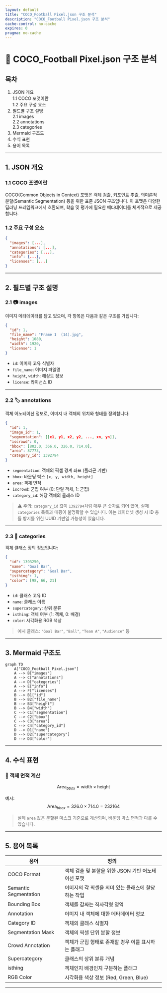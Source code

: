 ```yaml
---
layout: default
title: "COCO_Football Pixel.json 구조 분석"
description: "COCO_Football Pixel.json 구조 분석"
cache-control: no-cache
expires: 0
pragma: no-cache
---
```


# 📁 COCO_Football Pixel.json 구조 분석

## 목차

1. JSON 개요  
   1.1 COCO 포맷이란  
   1.2 주요 구성 요소  
2. 필드별 구조 설명  
   2.1 images  
   2.2 annotations  
   2.3 categories  
3. Mermaid 구조도  
4. 수식 표현  
5. 용어 목록

---

## 1. JSON 개요

### 1.1 COCO 포맷이란

COCO(Common Objects in Context) 포맷은 객체 검출, 키포인트 추출, 의미론적 분할(Semantic Segmentation) 등을 위한 표준 JSON 구조입니다. 이 포맷은 다양한 딥러닝 프레임워크에서 호환되며, 학습 및 평가에 필요한 메타데이터를 체계적으로 제공합니다.

### 1.2 주요 구성 요소

```json
{
  "images": [...],
  "annotations": [...],
  "categories": [...],
  "info": {...},
  "licenses": [...]
}
```

---

## 2. 필드별 구조 설명

### 2.1 📷 images

이미지 메타데이터를 담고 있으며, 각 항목은 다음과 같은 구조를 가집니다:

```json
{
  "id": 1,
  "file_name": "Frame 1  (14).jpg",
  "height": 1080,
  "width": 1920,
  "license": 1
}
```

- `id`: 이미지 고유 식별자
- `file_name`: 이미지 파일명
- `height`, `width`: 해상도 정보
- `license`: 라이선스 ID

---

### 2.2 🏷️ annotations

객체 어노테이션 정보로, 이미지 내 객체의 위치와 형태를 정의합니다:

```json
{
  "id": 1,
  "image_id": 1,
  "segmentation": [[x1, y1, x2, y2, ..., xn, yn]],
  "iscrowd": 0,
  "bbox": [802.0, 366.0, 326.0, 714.0],
  "area": 87773,
  "category_id": 1392794
}
```

- `segmentation`: 객체의 픽셀 경계 좌표 (폴리곤 기반)
- `bbox`: 바운딩 박스 `[x, y, width, height]`
- `area`: 객체 면적
- `iscrowd`: 군집 여부 (0: 단일 객체, 1: 군집)
- `category_id`: 해당 객체의 클래스 ID

> ⚠️ 주의: `category_id` 값이 `1392794`처럼 매우 큰 숫자로 되어 있어, 실제 `categories` 목록과 매핑이 불명확할 수 있습니다. 이는 데이터셋 생성 시 ID 충돌 방지를 위한 UUID 기반일 가능성이 있습니다.

---

### 2.3 🧩 categories

객체 클래스 정의 정보입니다:

```json
{
  "id": 1393250,
  "name": "Goal Bar",
  "supercategory": "Goal Bar",
  "isthing": 1,
  "color": [98, 66, 21]
}
```

- `id`: 클래스 고유 ID
- `name`: 클래스 이름
- `supercategory`: 상위 분류
- `isthing`: 객체 여부 (1: 객체, 0: 배경)
- `color`: 시각화용 RGB 색상

> 예시 클래스: `"Goal Bar"`, `"Ball"`, `"Team A"`, `"Audience"` 등

---

## 3. Mermaid 구조도

```mermaid
graph TD
    A["COCO_Football Pixel.json"]
    A --> B["images"]
    A --> C["annotations"]
    A --> D["categories"]
    A --> E["info"]
    A --> F["licenses"]
    B --> B1["id"]
    B --> B2["file_name"]
    B --> B3["height"]
    B --> B4["width"]
    C --> C1["segmentation"]
    C --> C2["bbox"]
    C --> C3["area"]
    C --> C4["category_id"]
    D --> D1["name"]
    D --> D2["supercategory"]
    D --> D3["color"]
```

---

## 4. 수식 표현

### 🎯 객체 면적 계산

$$
\text{Area}_{bbox} = \text{width} \times \text{height}
$$

예시:
$$
\text{Area}_{bbox} = 326.0 \times 714.0 = 232164
$$

> 실제 `area` 값은 분할된 마스크 기준으로 계산되며, 바운딩 박스 면적과 다를 수 있습니다.

---

## 5. 용어 목록

| 용어 | 정의 |
|------|------|
| COCO Format | 객체 검출 및 분할을 위한 JSON 기반 어노테이션 포맷 |
| Semantic Segmentation | 이미지의 각 픽셀을 의미 있는 클래스에 할당하는 작업 |
| Bounding Box | 객체를 감싸는 직사각형 영역 |
| Annotation | 이미지 내 객체에 대한 메타데이터 정보 |
| Category ID | 객체의 클래스 식별자 |
| Segmentation Mask | 객체의 픽셀 단위 분할 정보 |
| Crowd Annotation | 객체가 군집 형태로 존재할 경우 이를 표시하는 플래그 |
| Supercategory | 클래스의 상위 분류 개념 |
| isthing | 객체인지 배경인지 구분하는 플래그 |
| RGB Color | 시각화용 색상 정보 (Red, Green, Blue)

---
